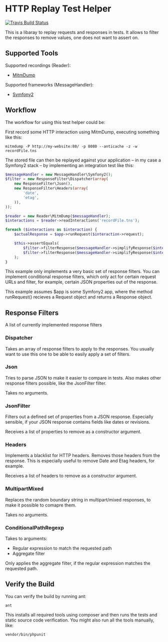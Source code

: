 # HTTP Replay Test Helper

[![Travis Build Status](https://travis-ci.org/Kagency/http-replay.svg "Travis Build Status")](https://travis-ci.org/Kagency/http-replay)

This is a libaray to replay requests and responses in tests. It allows to
filter the responses to remove values, one does not want to assert on.

## Supported Tools

Supported recordings (Reader):

* [MitmDump](http://mitmproxy.org/doc/mitmdump.html)

Supported frameworks (MessageHandler):

* [Symfony2](http://symfony.com/)

## Workflow

The workflow for using this test helper could be:

First record some HTTP interaction using MitmDump, executing something like this:

    mitmdump -P http://my-website:80/ -p 8080 --anticache -z -w recordFile.tns

The stored file can then be replayed against your application – in my case a
Symfony2 stack – by implementing an integration test like this:

```php
$messageHandler = new MessageHandler\Symfony2();
$filter = new ResponseFilter\Dispatcher(array(
    new ResponseFilter\Json(),
    new ResponseFilter\Headers(array(
        'date',
        'etag',
    )),
));

$reader = new Reader\MitmDump($messageHandler);
$interactions = $reader->readInteractions('recordFile.tns');

foreach ($interactions as $interaction) {
    $actualResponse = $app->runRequest($interaction->request);

    $this->assertEquals(
        $filter->filterResponse($messageHandler->simplifyResponse($interaction->request, $interaction->response)),
        $filter->filterResponse($messageHandler->simplifyResponse($interaction->request, $actualResponse))
    );
}
```

This example only implements a very basic set of response filters. You can
implement conditional response filters, which only act for certain request URLs
and filter, for example, certain JSON properties out of the response.

This example assumes $app is some Symfony2 app, where the method runRequest()
recieves a Request object and returns a Response object.

## Response Filters

A list of currently implemented response filters

### Dispatcher

Takes an array of response filters to apply to the responses. You usually want
to use this one to be able to easily apply a set of filters.

### Json

Tries to parse JSON to make it easier to compare in tests. Also makes other
response filters possible, like the JsonFilter filter.

Takes no arguments.

### JsonFilter

Filters out a defined set of properties from a JSON response. Especially
sensible, if your JSON response contains fields like dates or revisions.

Receives a list of properties to remove as a constructor argument.

### Headers

Implements a blacklist for HTTP headers. Removes those headers from the
response. This is especially useful to remove Date and Etag headers, for
example.

Receives a list of headers to remove as a constructor argument.

### MultipartMixed

Replaces the random boundary string in multipart/mixed responses, to make it
possible to comapre them.

Takes no arguments.

### ConditionalPathRegexp

Takes to arguments:

* Regular expression to match the requested path
* Aggregate filter

Only applies the aggregate filter, if the regular expression matches the
requested path.

## Verify the Build

You can verify the build by running ant:

    ant

This installs all required tools using composer and then runs the tests and
static source code verification. You might also run all the tools manually,
like:

    vendor/bin/phpunit

